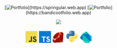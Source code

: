  <div align="center">
 
[![Portfolio](https://img.shields.io/badge/Portfolio_(Full_stack)-0e1111?style=for-the-badge&logo=google&logoColor=white)](https://springular.web.app)
[![Portfolio](https://img.shields.io/badge/Portfolio_(Front_end)-0e1111?style=for-the-badge&logo=google&logoColor=white)](https://bandicootfolio.web.app)

![](https://github-readme-streak-stats.herokuapp.com/?user=josuehoenicka&theme=dark&hide_border=true)
 
<img src="https://raw.githubusercontent.com/devicons/devicon/master/icons/javascript/javascript-original.svg" alt="javascript" width="40" height="40"/>
<img src="https://raw.githubusercontent.com/devicons/devicon/master/icons/typescript/typescript-original.svg" alt="typescript" width="40" height="40"/>
<img src="https://raw.githubusercontent.com/devicons/devicon/master/icons/ruby/ruby-original.svg" alt="ruby" width="37" height="37"/>
<img src="https://raw.githubusercontent.com/devicons/devicon/master/icons/python/python-original.svg" alt="python" width="45" height="45"/>
<img src="https://raw.githubusercontent.com/devicons/devicon/master/icons/dart/dart-original.svg" alt="python" width="38" height="38"/>
    
</div>

 
  
  

  




